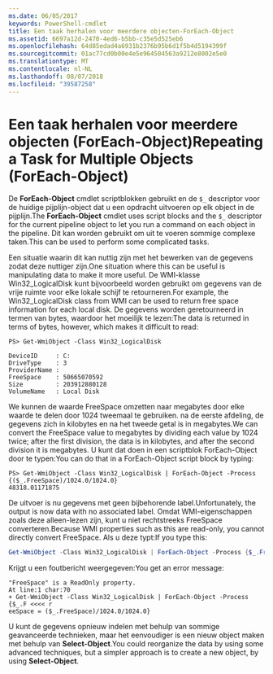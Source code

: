 ```yaml
---
ms.date: 06/05/2017
keywords: PowerShell-cmdlet
title: Een taak herhalen voor meerdere objecten-ForEach-Object
ms.assetid: 6697a12d-2470-4ed6-b5bb-c35e5d525eb6
ms.openlocfilehash: 64d85edad4a6931b2376b95b6d1f5b4d5194399f
ms.sourcegitcommit: 01ac77cd0b00e4e5e964504563a9212e8002e5e0
ms.translationtype: MT
ms.contentlocale: nl-NL
ms.lasthandoff: 08/07/2018
ms.locfileid: "39587258"
---
```

# <a name="repeating-a-task-for-multiple-objects-foreach-object"></a><span data-ttu-id="ec835-103">Een taak herhalen voor meerdere objecten (ForEach-Object)</span><span class="sxs-lookup"><span data-stu-id="ec835-103">Repeating a Task for Multiple Objects (ForEach-Object)</span></span>

<span data-ttu-id="ec835-104">De **ForEach-Object** cmdlet scriptblokken gebruikt en de `$_` descriptor voor de huidige pijplijn-object dat u een opdracht uitvoeren op elk object in de pijplijn.</span><span class="sxs-lookup"><span data-stu-id="ec835-104">The **ForEach-Object** cmdlet uses script blocks and the `$_` descriptor for the current pipeline object to let you run a command on each object in the pipeline.</span></span> <span data-ttu-id="ec835-105">Dit kan worden gebruikt om uit te voeren sommige complexe taken.</span><span class="sxs-lookup"><span data-stu-id="ec835-105">This can be used to perform some complicated tasks.</span></span>

<span data-ttu-id="ec835-106">Een situatie waarin dit kan nuttig zijn met het bewerken van de gegevens zodat deze nuttiger zijn.</span><span class="sxs-lookup"><span data-stu-id="ec835-106">One situation where this can be useful is manipulating data to make it more useful.</span></span> <span data-ttu-id="ec835-107">De WMI-klasse Win32_LogicalDisk kunt bijvoorbeeld worden gebruikt om gegevens van de vrije ruimte voor elke lokale schijf te retourneren.</span><span class="sxs-lookup"><span data-stu-id="ec835-107">For example, the Win32_LogicalDisk class from WMI can be used to return free space information for each local disk.</span></span> <span data-ttu-id="ec835-108">De gegevens worden geretourneerd in termen van bytes, waardoor het moeilijk te lezen:</span><span class="sxs-lookup"><span data-stu-id="ec835-108">The data is returned in terms of bytes, however, which makes it difficult to read:</span></span>

```
PS> Get-WmiObject -Class Win32_LogicalDisk

DeviceID     : C:
DriveType    : 3
ProviderName :
FreeSpace    : 50665070592
Size         : 203912880128
VolumeName   : Local Disk
```

<span data-ttu-id="ec835-109">We kunnen de waarde FreeSpace omzetten naar megabytes door elke waarde te delen door 1024 tweemaal te gebruiken. na de eerste afdeling, de gegevens zich in kilobytes en na het tweede getal is in megabytes.</span><span class="sxs-lookup"><span data-stu-id="ec835-109">We can convert the FreeSpace value to megabytes by dividing each value by 1024 twice; after the first division, the data is in kilobytes, and after the second division it is megabytes.</span></span> <span data-ttu-id="ec835-110">U kunt dat doen in een scriptblok ForEach-Object door te typen:</span><span class="sxs-lookup"><span data-stu-id="ec835-110">You can do that in a ForEach-Object script block by typing:</span></span>

```
PS> Get-WmiObject -Class Win32_LogicalDisk | ForEach-Object -Process {($_.FreeSpace)/1024.0/1024.0}
48318.01171875
```

<span data-ttu-id="ec835-111">De uitvoer is nu gegevens met geen bijbehorende label.</span><span class="sxs-lookup"><span data-stu-id="ec835-111">Unfortunately, the output is now data with no associated label.</span></span> <span data-ttu-id="ec835-112">Omdat WMI-eigenschappen zoals deze alleen-lezen zijn, kunt u niet rechtstreeks FreeSpace converteren.</span><span class="sxs-lookup"><span data-stu-id="ec835-112">Because WMI properties such as this are read-only, you cannot directly convert FreeSpace.</span></span> <span data-ttu-id="ec835-113">Als u deze typt:</span><span class="sxs-lookup"><span data-stu-id="ec835-113">If you type this:</span></span>

```powershell
Get-WmiObject -Class Win32_LogicalDisk | ForEach-Object -Process {$_.FreeSpace = ($_.FreeSpace)/1024.0/1024.0}
```

<span data-ttu-id="ec835-114">Krijgt u een foutbericht weergegeven:</span><span class="sxs-lookup"><span data-stu-id="ec835-114">You get an error message:</span></span>

```output
"FreeSpace" is a ReadOnly property.
At line:1 char:70
+ Get-WmiObject -Class Win32_LogicalDisk | ForEach-Object -Process {$_.F <<<< r
eeSpace = ($_.FreeSpace)/1024.0/1024.0}
```

<span data-ttu-id="ec835-115">U kunt de gegevens opnieuw indelen met behulp van sommige geavanceerde technieken, maar het eenvoudiger is een nieuw object maken met behulp van **Select-Object**.</span><span class="sxs-lookup"><span data-stu-id="ec835-115">You could reorganize the data by using some advanced techniques, but a simpler approach is to create a new object, by using **Select-Object**.</span></span>